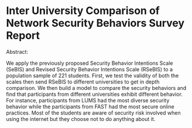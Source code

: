 # Inter University Comparison of Network Security Behaviors Survey Report

Abstract:

We apply the previously proposed Security Behavior Intentions Scale (SeBIS) and Revised Security Behavior Intentions Scale (RSeBIS) to a population sample of 221 students. First, we test the validity of both the scales then send RSeBIS to different universities to get in depth comparison. We then build a model to compare the security behaviors and find that participants from different universities exhibit different behavior. For instance, participants from LUMS had the most diverse security behavior while the participants from FAST had the most secure online practices. Most of the students are aware of security risk involved when using the internet but they choose not to do anything about it.
